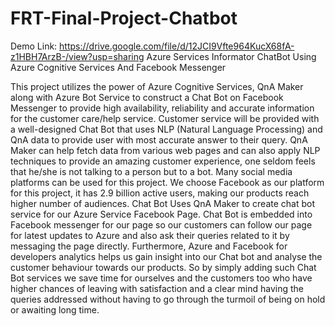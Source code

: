 # FRT-Final-Project-Chatbot
Demo Link:
https://drive.google.com/file/d/12JCI9Vfte964KucX68fA-z1HBH7ArzB-/view?usp=sharing
Azure Services Informator ChatBot Using Azure Cognitive Services And Facebook Messenger

This project utilizes the power of Azure Cognitive Services, QnA Maker along with Azure Bot Service to construct a Chat Bot on Facebook Messenger to provide high availability, reliability and accurate information for the customer care/help service. Customer service will be provided with a well-designed Chat Bot that uses NLP (Natural Language Processing) and QnA data to provide user with most accurate answer to their query. QnA Maker can help fetch data from various web pages and can also apply NLP techniques to provide an amazing customer experience, one seldom feels that he/she is not talking to a person but to a bot. Many social media platforms can be used for this project. We choose Facebook as our platform for this project, it has 2.9 billion active users, making our products reach higher number of audiences. Chat Bot Uses QnA Maker to create chat bot service for our Azure Service Facebook Page. Chat Bot is embedded into Facebook messenger for our page so our customers can follow our page for latest updates to Azure and also ask their queries related to it by messaging the page directly. Furthermore, Azure and Facebook for developers analytics helps us gain insight into our Chat bot and analyse the customer behaviour towards our products. So by simply adding such Chat Bot services we save time for ourselves and the customers too who have higher chances of leaving with satisfaction and a clear mind having the queries addressed without having to go through the turmoil of being on hold or awaiting long time.

